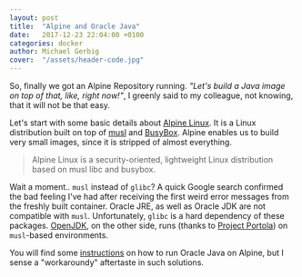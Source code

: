 ```yaml
---
layout: post
title:  "Alpine and Oracle Java"
date:   2017-12-23 22:04:00 +0100
categories: docker
author: Michael Gerbig
cover:  "/assets/header-code.jpg"
---
```


So, finally we got an Alpine Repository running. *"Let's build a Java image on top of that, like, right now!"*, I greenly said to my colleague, not knowing, that it will not be that easy.

Let's start with some basic details about [Alpine Linux][alpine]. It is a Linux distribution built on top of [musl][musl] and [BusyBox][busybox]. Alpine enables us to build very small images, since it is stripped of almost everything.

> Alpine Linux is a security-oriented, lightweight Linux distribution based on musl libc and busybox. 

Wait a moment.. `musl` instead of `glibc`? A quick Google search confirmed the bad feeling I've had after receiving the first weird error messages from the freshly built container. Oracle JRE, as well as Oracle JDK are not compatible with `musl`. Unfortunately, `glibc` is a hard dependency of these packages. [OpenJDK][openjdk], on the other side, runs (thanks to [Project Portola][portola]) on `musl`-based environments.

You will find some [instructions][instructions] on how to run Oracle Java on Alpine, but I sense a "workaroundy" aftertaste in such solutions.


[alpine]: https://alpinelinux.org/
[musl]: https://www.musl-libc.org/
[busybox]: http://www.busybox.net/
[openjdk]: http://openjdk.java.net/
[portola]: http://openjdk.java.net/projects/portola/
[instructions]: https://developer.atlassian.com/blog/2015/08/minimal-java-docker-containers/
